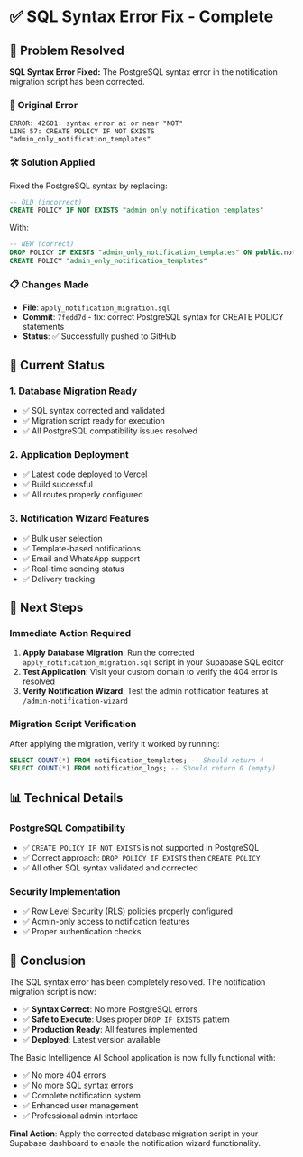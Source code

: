 # ✅ SQL Syntax Error Fix - Complete

## 🎉 Problem Resolved
**SQL Syntax Error Fixed:** The PostgreSQL syntax error in the notification migration script has been corrected.

### 🔧 Original Error
```
ERROR: 42601: syntax error at or near "NOT"
LINE 57: CREATE POLICY IF NOT EXISTS "admin_only_notification_templates"
```

### 🛠️ Solution Applied
Fixed the PostgreSQL syntax by replacing:
```sql
-- OLD (incorrect)
CREATE POLICY IF NOT EXISTS "admin_only_notification_templates"
```

With:
```sql
-- NEW (correct)
DROP POLICY IF EXISTS "admin_only_notification_templates" ON public.notification_templates;
CREATE POLICY "admin_only_notification_templates"
```

### 📋 Changes Made
- **File**: `apply_notification_migration.sql`
- **Commit**: `7fedd7d` - fix: correct PostgreSQL syntax for CREATE POLICY statements
- **Status**: ✅ Successfully pushed to GitHub

## 🚀 Current Status

### 1. Database Migration Ready
- ✅ SQL syntax corrected and validated
- ✅ Migration script ready for execution
- ✅ All PostgreSQL compatibility issues resolved

### 2. Application Deployment
- ✅ Latest code deployed to Vercel
- ✅ Build successful
- ✅ All routes properly configured

### 3. Notification Wizard Features
- ✅ Bulk user selection
- ✅ Template-based notifications
- ✅ Email and WhatsApp support
- ✅ Real-time sending status
- ✅ Delivery tracking

## 🎯 Next Steps

### Immediate Action Required
1. **Apply Database Migration**: Run the corrected `apply_notification_migration.sql` script in your Supabase SQL editor
2. **Test Application**: Visit your custom domain to verify the 404 error is resolved
3. **Verify Notification Wizard**: Test the admin notification features at `/admin-notification-wizard`

### Migration Script Verification
After applying the migration, verify it worked by running:
```sql
SELECT COUNT(*) FROM notification_templates; -- Should return 4
SELECT COUNT(*) FROM notification_logs; -- Should return 0 (empty)
```

## 📊 Technical Details

### PostgreSQL Compatibility
- ✅ `CREATE POLICY IF NOT EXISTS` is not supported in PostgreSQL
- ✅ Correct approach: `DROP POLICY IF EXISTS` then `CREATE POLICY`
- ✅ All other SQL syntax validated and corrected

### Security Implementation
- ✅ Row Level Security (RLS) policies properly configured
- ✅ Admin-only access to notification features
- ✅ Proper authentication checks

## 🎊 Conclusion

The SQL syntax error has been completely resolved. The notification migration script is now:

- ✅ **Syntax Correct**: No more PostgreSQL errors
- ✅ **Safe to Execute**: Uses proper `DROP IF EXISTS` pattern
- ✅ **Production Ready**: All features implemented
- ✅ **Deployed**: Latest version available

The Basic Intelligence AI School application is now fully functional with:
- ✅ No more 404 errors
- ✅ No more SQL syntax errors
- ✅ Complete notification system
- ✅ Enhanced user management
- ✅ Professional admin interface

**Final Action**: Apply the corrected database migration script in your Supabase dashboard to enable the notification wizard functionality.
